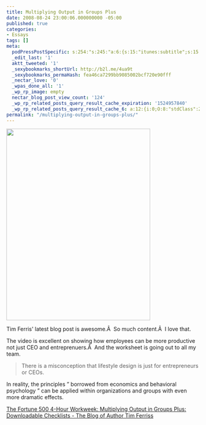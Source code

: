 ```yaml
---
title: Multiplying Output in Groups Plus
date: 2008-08-24 23:00:06.000000000 -05:00
published: true
categories:
- Essays
tags: []
meta:
  podPressPostSpecific: s:254:"s:245:"a:6:{s:15:"itunes:subtitle";s:15:"##PostExcerpt##";s:14:"itunes:summary";s:15:"##PostExcerpt##";s:15:"itunes:keywords";s:17:"##WordPressCats##";s:13:"itunes:author";s:10:"##Global##";s:15:"itunes:explicit";s:2:"No";s:12:"itunes:block";s:2:"No";}";";
  _edit_last: '1'
  aktt_tweeted: '1'
  _sexybookmarks_shortUrl: http://b2l.me/4ua9t
  _sexybookmarks_permaHash: fea46ca7299bb9085002bcf720e90fff
  _nectar_love: '0'
  _wpas_done_all: '1'
  _wp_rp_image: empty
  nectar_blog_post_view_count: '124'
  _wp_rp_related_posts_query_result_cache_expiration: '1524957840'
  _wp_rp_related_posts_query_result_cache_6: a:12:{i:0;O:8:"stdClass":2:{s:7:"post_id";s:4:"4056";s:5:"score";s:17:"64.87214931845416";}i:1;O:8:"stdClass":2:{s:7:"post_id";s:3:"991";s:5:"score";s:17:"60.92601772337868";}i:2;O:8:"stdClass":2:{s:7:"post_id";s:3:"645";s:5:"score";s:17:"60.68115927433319";}i:3;O:8:"stdClass":2:{s:7:"post_id";s:3:"741";s:5:"score";s:18:"46.363282503481976";}i:4;O:8:"stdClass":2:{s:7:"post_id";s:3:"717";s:5:"score";s:18:"46.175244275330364";}i:5;O:8:"stdClass":2:{s:7:"post_id";s:4:"2074";s:5:"score";s:17:"44.98121200852256";}i:6;O:8:"stdClass":2:{s:7:"post_id";s:3:"389";s:5:"score";s:17:"44.78894991421047";}i:7;O:8:"stdClass":2:{s:7:"post_id";s:3:"722";s:5:"score";s:17:"43.92269335767994";}i:8;O:8:"stdClass":2:{s:7:"post_id";s:3:"725";s:5:"score";s:17:"43.40265555309058";}i:9;O:8:"stdClass":2:{s:7:"post_id";s:3:"692";s:5:"score";s:17:"41.33450801801554";}i:10;O:8:"stdClass":2:{s:7:"post_id";s:4:"1347";s:5:"score";s:18:"40.366914115256606";}i:11;O:8:"stdClass":2:{s:7:"post_id";s:3:"684";s:5:"score";s:18:"40.366914115256606";}}
permalink: "/multiplying-output-in-groups-plus/"
---
```

<img class="alignright" src="{{ site.baseurl }}/posts/2008/08/2455345820_a9a602d403.jpg" alt="" width="375" height="500" />

Tim Ferris' latest blog post is awesome.Â  So much content.Â  I love that.

The video is excellent on showing how employees can be more productive not just CEO and entreprenuers.Â  And the worksheet is going out to all my team.</p>
>There is a misconception that lifestyle design is just for entrepreneurs or CEOs.

In reality, the principles  ” borrowed from economics and behavioral psychology  ” can be applied within organizations and groups with even more dramatic effects.</p></blockquote>
<p><a href="http://www.fourhourworkweek.com/blog/2008/08/22/the-fortune-500-4-hour-workweek-multiplying-output-in-groups-plus-downloadable-checklists/" rel="nofollow">The Fortune 500 4-Hour Workweek: Multiplying Output in Groups Plus: Downloadable Checklists - The Blog of Author Tim Ferriss</a></p>
